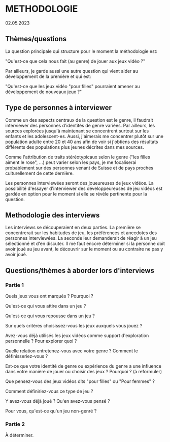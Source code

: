 # METHODOLOGIE

02.05.2023

## Thèmes/questions

La question principale qui structure pour le moment la méthodologie est:

"Qu'est-ce que cela nous fait (au genre) de jouer aux jeux vidéo ?"

Par ailleurs, je garde aussi une autre question qui vient aider au développement de la première et qui est:

"Qu'est-ce que les jeux vidéo "pour filles" pourraient amener au développement de nouveaux jeux ?"

## Type de personnes à interviewer

Comme un des aspects centraux de la question est le genre, il faudrait interviewer des personnes d'identités de genre variées. Par ailleurs, les sources explorées jusqu'à maintenant se concentrent surtout sur les enfants et les adolescent-es. Aussi, j'aimerais me concentrer plutôt sur une population adulte entre 20 et 40 ans afin de voir si j'obtiens des résultats différents des populations plus jeunes décrites dans mes sources.

Comme l'attribution de traits stéréotypicaux selon le genre ("les filles aiment le rose", ...) peut varier selon les pays, je me focaliserai probablement sur des personnes venant de Suisse et de pays proches culturellement de cette dernière.

Les personnes interviewées seront des joueureuses de jeux vidéos. La possibilité d'essayer d'interviewer des développeureuses de jeu vidéos est gardée en option pour le moment si elle se révèle pertinente pour la question.

## Methodologie des interviews

Les interviews se découperaient en deux parties. La première se concentrerait sur les habitudes de jeu, les préférences et anecdotes des personnes interviewées. La seconde leur demanderait de réagir à un jeu sélectionné et d'en discuter. Il me faut encore déterminer si la personne doit avoir joué au jeu avant, le découvrir sur le moment ou au contraire ne pas y avoir joué.

## Questions/thèmes à aborder lors d'interviews

### Partie 1

Quels jeux vous ont marqués ? Pourquoi ?

Qu'est-ce qui vous attire dans un jeu ?

Qu'est-ce qui vous repousse dans un jeu ?

Sur quels critères choisissez-vous les jeux auxquels vous jouez ?

Avez-vous déjà utilisés les jeux vidéos comme support d'exploration personnelle ? Pour explorer quoi ?

Quelle relation entretenez-vous avec votre genre ? Comment le définisseriez-vous ?

Est-ce que votre identité de genre ou expérience du genre a une influence dans votre manière de jouer ou choisir des jeux ? Pourquoi ? (à reformuler)

Que pensez-vous des jeux vidéos dits "pour filles" ou "Pour femmes" ?

Comment définiriez-vous ce type de jeu ?

Y avez-vous déjà joué ? Qu'en avez-vous pensé ?

Pour vous, qu'est-ce qu'un jeu non-genré ?

### Partie 2

À déterminer.
